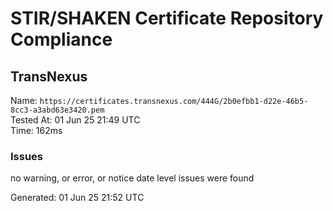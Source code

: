 # STIR/SHAKEN Certificate Repository Compliance

## TransNexus

Name: `https://certificates.transnexus.com/444G/2b0efbb1-d22e-46b5-8cc3-a3abd63e3420.pem`\
Tested At: 01 Jun 25 21:49 UTC\
Time: 162ms

### Issues

no warning, or error, or notice date level issues were found

Generated: 01 Jun 25 21:52 UTC
